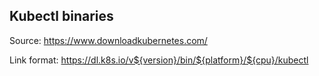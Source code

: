 
## Kubectl binaries

Source: https://www.downloadkubernetes.com/

Link format: https://dl.k8s.io/v${version}/bin/${platform}/${cpu}/kubectl
